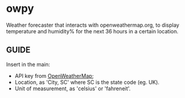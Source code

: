 # owpy
Weather forecaster that interacts with openweathermap.org, to display temperature and humidity% for the next 36 hours in a certain location.

## GUIDE
Insert in the main:
- API key from [OpenWeatherMap](openweathermap.org/api);
- Location, as 'City, SC' where SC is the state code (eg. UK).
- Unit of measurement, as 'celsius' or 'fahreneit'.